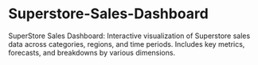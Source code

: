 # Superstore-Sales-Dashboard
SuperStore Sales Dashboard: Interactive visualization of Superstore sales data across categories, regions, and time periods. Includes key metrics, forecasts, and breakdowns by various dimensions.
